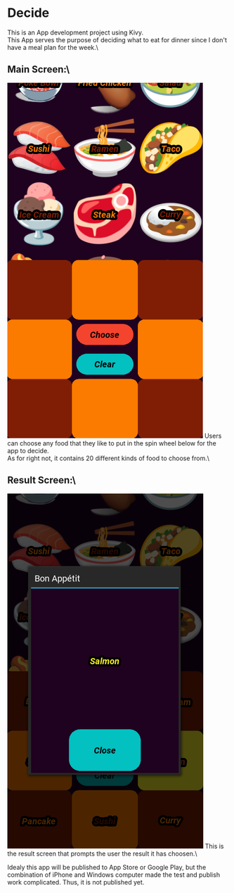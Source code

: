 # Decide

This is an App development project using Kivy.\
This App serves the purpose of deciding what to eat for dinner since I don't have a meal plan for the week.\

## Main Screen:\
![main](https://github.com/FeilongHou/Decide/blob/main/images/main.png)
Users can choose any food that they like to put in the spin wheel below for the app to decide.\
As for right not, it contains 20 different kinds of food to choose from.\

## Result Screen:\
![result](https://github.com/FeilongHou/Decide/blob/main/images/result.png)
This is the result screen that prompts the user the result it has choosen.\

Idealy this app will be published to App Store or Google Play, but the combination of iPhone and Windows computer made the test and publish work complicated. Thus, it is not published yet.
